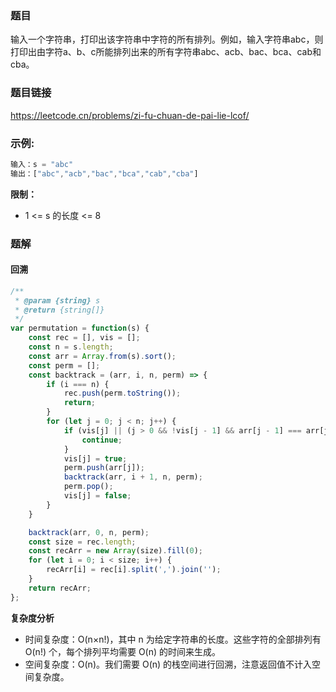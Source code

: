 ### 题目
输入一个字符串，打印出该字符串中字符的所有排列。例如，输入字符串abc，则打印出由字符a、b、c所能排列出来的所有字符串abc、acb、bac、bca、cab和cba。
### 题目链接
https://leetcode.cn/problems/zi-fu-chuan-de-pai-lie-lcof/  
### 示例:
```js
输入：s = "abc"
输出：["abc","acb","bac","bca","cab","cba"]
```
**限制：**
- 1 <= s 的长度 <= 8

### 题解
#### 回溯
```js
/**
 * @param {string} s
 * @return {string[]}
 */
var permutation = function(s) {
    const rec = [], vis = [];
    const n = s.length;
    const arr = Array.from(s).sort();
    const perm = [];
    const backtrack = (arr, i, n, perm) => {
        if (i === n) {
            rec.push(perm.toString());
            return;
        }
        for (let j = 0; j < n; j++) {
            if (vis[j] || (j > 0 && !vis[j - 1] && arr[j - 1] === arr[j])) {
                continue;
            }
            vis[j] = true;
            perm.push(arr[j]);
            backtrack(arr, i + 1, n, perm);
            perm.pop();
            vis[j] = false;
        }
    }

    backtrack(arr, 0, n, perm);
    const size = rec.length;
    const recArr = new Array(size).fill(0);
    for (let i = 0; i < size; i++) {
        recArr[i] = rec[i].split(',').join('');
    }
    return recArr;
};
```
**复杂度分析**
- 时间复杂度：O(n×n!)，其中 n 为给定字符串的长度。这些字符的全部排列有 O(n!) 个，每个排列平均需要 O(n) 的时间来生成。
- 空间复杂度：O(n)。我们需要 O(n) 的栈空间进行回溯，注意返回值不计入空间复杂度。